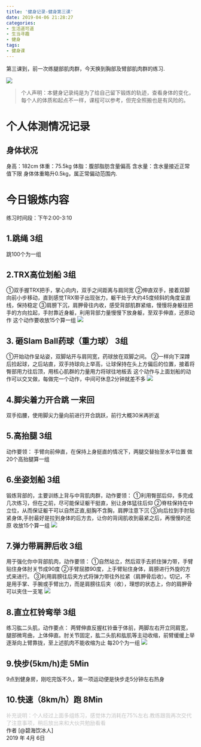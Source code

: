 ```yaml
---
title: '健身记录-健身第三课'
date: 2019-04-06 21:28:27
categories:
- 生活道可道
- 生当寻趣
- 健身
tags:
- 健身课
---
```





第三课到，前一次练腿部肌肉群，今天换到胸部及臂部肌肉群的练习.

![](https://raw.githubusercontent.com/liruixue/muqiaosite/master/images/life-gym/class3-home.jpg)
<!-- more -->
>个人声明：本健身记录纯是为了给自己留下锻炼的轨迹，查看身体的变化，每个人的体质和起点不一样，课程可以参考，但完全照搬也是有风险的。


#  个人体测情况记录
##  身体状况
身高：182cm
体重：75.5kg
体脂：腹部脂肪含量偏高
含水量：含水量接近正常值下限
身体体重略升0.5kg，属正常偏动范围内.
#  今日锻炼内容
练习时间段：下午2:00-3:10
##  1.跳绳   3组
跳100个为一组
##  2.TRX高位划船   3组
①双手握TRX把手，掌心向内，双手之间距离与肩同宽
②伸直双手，接着双脚向前小步移动，直到感觉TRX带子出现张力，躯干处于大约45度倾斜的角度呈直线，保持稳定
③肩膀下沉，肩胛骨往内收，感受背部肌群紧缩，慢慢将身躯往把手的方向拉起，手肘靠近身躯，利用背部力量慢慢下放身躯，至双手伸直，还原动作
这个动作要收放15个算一组
![](https://raw.githubusercontent.com/liruixue/muqiaosite/master/images/life-gym/class3-trx.gif)
##  3. 砸Slam Ball药球（重力球）  3组
①开始动作呈站姿，双脚站开与肩同宽，药球放在双脚之间。
②一样向下深蹲后捡起球，之后站直，双手持球向上举高，让球保持在头上方偏后的位置，接着将臀部用力往后顶，用核心肌群的力量用力将球往地板丢
这个动作与上面划船的动作可以交叉做，每做完一个动作，中间可休息2分钟就差不多
![](https://raw.githubusercontent.com/liruixue/muqiaosite/master/images/life-gym/class3-gravity-ball.jpg)
##  4.脚尖着力开合跳  一来回
双手掐腰，使用脚尖力量向前进行开合跳跃，前行大概30米再折返
##  5.高抬腿   3组
动作要领：
手臂向前伸直，在保持上身挺直的情况下，两腿交替抬至水平位置
做20个高抬腿算一组
##  6.坐姿划船   3组
锻炼背部的，主要训练上背与中背肌肉群，动作要领：
①利用臀部后仰，多完成几次练习，但在之前，尽可能保证躯干挺直，别让身体猛往后仰
②脊柱保持在中立位，从而保证躯干可以自然正直,挺胸不含胸，肩胛注意下沉
③向后拉到手肘贴紧身体,手肘最好是拉到身体的后方去，让你的背阔肌收到最紧之后，再慢慢的还原
收放15个算一组
![](https://raw.githubusercontent.com/liruixue/muqiaosite/master/images/life-gym/class3-seat-boat.gif)
##  7.弹力带肩胛后收  3组
用于强化你中背部肌肉，动作要领：
①自然站立，然后双手去抓住弹力带，手臂贴住身体肘关节成90度
②手臂屈膝90度，上手臂贴住身体，肩膀进行外旋的方式来进行。
③利用肩膀往后夹方式将弹力带往外拉紧（肩胛骨后收）。切记，不是用手掌、手腕或手臂出力，而是肩膀往后夹（收），理想的状态上，你的肩胛骨可以夹住一支笔
![](https://raw.githubusercontent.com/liruixue/muqiaosite/master/images/life-gym/class3-tanlidai.gif)
##  8.直立杠铃弯举  3组
练习肱二头肌，动作要点：
两臂伸直反握杠铃垂于体前，两脚左右开立同肩宽，腿部微弯曲，上体伸直。肘关节固定，肱二头肌和肱肌等主动收缩，前臂缓缓上举逐渐向上臂靠拢，至上述肌肉不能收缩为止
每20个为一组
![](https://raw.githubusercontent.com/liruixue/muqiaosite/master/images/life-gym/class3-gangling.jpg)
##  9.快步(5km/h)走      5Min
9点到健身房，刚吃完饭不久，第一项运动便是快步走5分钟左右热身
##  10.快速（8km/h）跑      8Min 

<font color=#c3c3c3>补充说明：个人经过上面多组练习，感觉体力消耗在75%左右.教练跟我再次交代了注意事项，稍后放出来和大伙共勉励看看</font>
</br>
作者 [@碧海饮冰人]    
2019 年 4月 6日    



